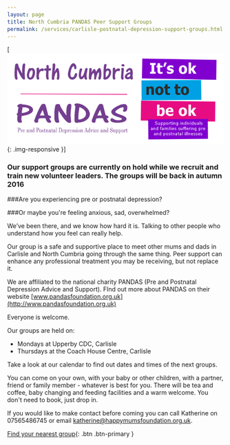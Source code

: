 ```yaml
---
layout: page
title: North Cumbria PANDAS Peer Support Groups
permalink: /services/carlisle-postnatal-depression-support-groups.html
---
```


[![Pandas](/img/pandas.png){: .img-responsive }]

### Our support groups are currently on hold while we recruit and train new volunteer leaders. The groups will be back in autumn 2016

###Are you experiencing pre or postnatal depression?
 
###Or maybe you're feeling anxious, sad, overwhelmed?
 
We’ve been there, and we know how hard it is. Talking to other people who understand how you feel can really help.
 
Our group is a safe and supportive place to meet other mums and dads in Carlisle and North Cumbria going through the same thing. Peer support can enhance any professional treatment you may be receiving, but not replace it.  
 
We are affiliated to the national charity PANDAS (Pre and Postnatal Depression Advice and Support). FInd out more about PANDAS on their website [www.pandasfoundation.org.uk](http://www.pandasfoundation.org.uk)
 
Everyone is welcome. 
 
Our groups are held on:  
- Mondays at Upperby CDC, Carlisle  
- Thursdays at the Coach House Centre, Carlisle
 
Take a look at our calendar to find out dates and times of the next groups. 
 
You can come on your own, with your baby or other children, with a partner, friend or family member - whatever is best for you. There will be tea and coffee, baby changing and feeding facilities and a warm welcome. You don't need to book, just drop in.
 
If you would like to make contact before coming you can call Katherine on 07565486745 or email [katherine@happymumsfoundation.org.uk](mailto:katherine@happymumsfoundation.org.uk). 

[Find your nearest group](http://teamup.com/kse379191b07b24a3e/){: .btn .btn-primary }